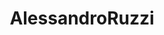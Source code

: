 ---
title: AlessandroRuzzi
github: https://github.com/AlessandroRuzzi
mode: dark
transition: 3s
archetype:
- Little Bit of Everything
---